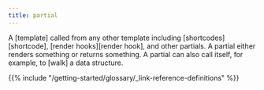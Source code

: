 ```yaml
---
title: partial
---
```


A [template] called from any other template including [shortcodes][shortcode], [render hooks][render hook], and other partials. A partial either renders something or returns something. A partial can also call itself, for example, to [walk] a data structure.

{{% include "/getting-started/glossary/_link-reference-definitions" %}}
